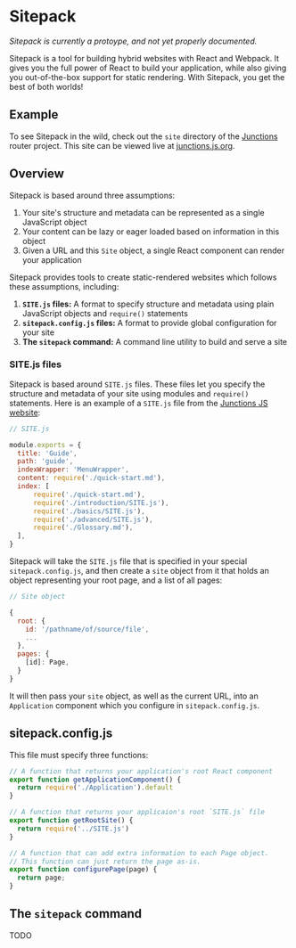 # Sitepack

*Sitepack is currently a protoype, and not yet properly documented.*

Sitepack is a tool for building hybrid websites with React and Webpack. It gives you the full power of React to build your application, while also giving you out-of-the-box support for static rendering. With Sitepack, you get the best of both worlds!

## Example

To see Sitepack in the wild, check out the `site` directory of the [Junctions](https://github.com/jamesknelson/junctions/tree/master/site) router project. This site can be viewed live at [junctions.js.org](https://junctions.js.org).

## Overview

Sitepack is based around three assumptions:

1. Your site's structure and metadata can be represented as a single JavaScript object
2. Your content can be lazy or eager loaded based on information in this object
3. Given a URL and this `Site` object, a single React component can render your application

Sitepack provides tools to create static-rendered websites which follows these assumptions, including:

1. **`SITE.js` files:** A format to specify structure and metadata using plain JavaScript objects and `require()` statements
2. **`sitepack.config.js` files:** A format to provide global configuration for your site
3. **The `sitepack` command:** A command line utility to build and serve a site

### SITE.js files

Sitepack is based around `SITE.js` files. These files let you specify the structure and metadata of your site using modules and `require()` statements. Here is an example of a `SITE.js` file from the [Junctions JS website](https://github.com/jamesknelson/junctions/tree/master/docs):

```js
// SITE.js

module.exports = {
  title: 'Guide',
  path: 'guide',
  indexWrapper: 'MenuWrapper',
  content: require('./quick-start.md'),
  index: [
      require('./quick-start.md'),
      require('./introduction/SITE.js'),
      require('./basics/SITE.js'),
      require('./advanced/SITE.js'),
      require('./Glossary.md'),
  ],
}
```

Sitepack will take the `SITE.js` file that is specified in your special `sitepack.config.js`, and then create a `site` object from it that holds an object representing your root page, and a list of all pages:

```js
// Site object

{
  root: {
    id: '/pathname/of/source/file',
    ...
  },
  pages: {
    [id]: Page,
  }
}
```

It will then pass your `site` object, as well as the current URL, into an `Application` component which you configure in `sitepack.config.js`.

## sitepack.config.js

This file must specify three functions:

```js
// A function that returns your application's root React component
export function getApplicationComponent() {
  return require('./Application').default
}

// A function that returns your applicaion's root `SITE.js` file
export function getRootSite() {
  return require('../SITE.js')
}

// A function that can add extra information to each Page object.
// This function can just return the page as-is.
export function configurePage(page) {
  return page;
}
```

## The `sitepack` command

TODO
